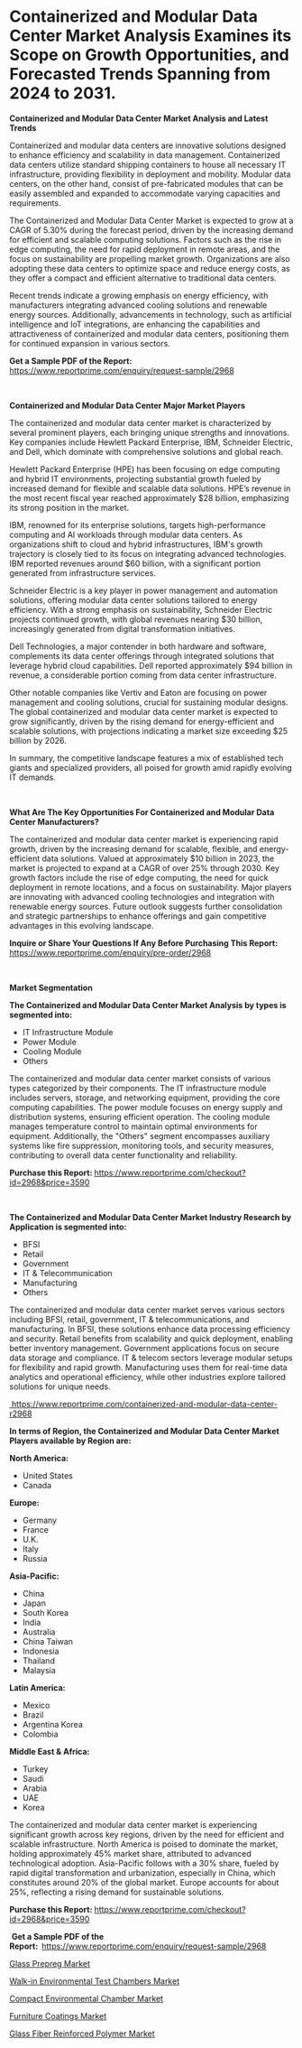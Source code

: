 <p><h1>Containerized and Modular Data Center Market Analysis Examines its Scope on Growth Opportunities, and Forecasted Trends Spanning from 2024 to 2031.</h1></p><p><strong>Containerized and Modular Data Center Market Analysis and Latest Trends</strong></p>
<p><p>Containerized and modular data centers are innovative solutions designed to enhance efficiency and scalability in data management. Containerized data centers utilize standard shipping containers to house all necessary IT infrastructure, providing flexibility in deployment and mobility. Modular data centers, on the other hand, consist of pre-fabricated modules that can be easily assembled and expanded to accommodate varying capacities and requirements.</p><p>The Containerized and Modular Data Center Market is expected to grow at a CAGR of 5.30% during the forecast period, driven by the increasing demand for efficient and scalable computing solutions. Factors such as the rise in edge computing, the need for rapid deployment in remote areas, and the focus on sustainability are propelling market growth. Organizations are also adopting these data centers to optimize space and reduce energy costs, as they offer a compact and efficient alternative to traditional data centers.</p><p>Recent trends indicate a growing emphasis on energy efficiency, with manufacturers integrating advanced cooling solutions and renewable energy sources. Additionally, advancements in technology, such as artificial intelligence and IoT integrations, are enhancing the capabilities and attractiveness of containerized and modular data centers, positioning them for continued expansion in various sectors.</p></p>
<p><strong>Get a Sample PDF of the Report:&nbsp;</strong> <a href="https://www.reportprime.com/enquiry/request-sample/2968">https://www.reportprime.com/enquiry/request-sample/2968</a></p>
<p>&nbsp;</p>
<p><strong>Containerized and Modular Data Center Major Market Players</strong></p>
<p><p>The containerized and modular data center market is characterized by several prominent players, each bringing unique strengths and innovations. Key companies include Hewlett Packard Enterprise, IBM, Schneider Electric, and Dell, which dominate with comprehensive solutions and global reach. </p><p>Hewlett Packard Enterprise (HPE) has been focusing on edge computing and hybrid IT environments, projecting substantial growth fueled by increased demand for flexible and scalable data solutions. HPE’s revenue in the most recent fiscal year reached approximately $28 billion, emphasizing its strong position in the market.</p><p>IBM, renowned for its enterprise solutions, targets high-performance computing and AI workloads through modular data centers. As organizations shift to cloud and hybrid infrastructures, IBM's growth trajectory is closely tied to its focus on integrating advanced technologies. IBM reported revenues around $60 billion, with a significant portion generated from infrastructure services.</p><p>Schneider Electric is a key player in power management and automation solutions, offering modular data center solutions tailored to energy efficiency. With a strong emphasis on sustainability, Schneider Electric projects continued growth, with global revenues nearing $30 billion, increasingly generated from digital transformation initiatives.</p><p>Dell Technologies, a major contender in both hardware and software, complements its data center offerings through integrated solutions that leverage hybrid cloud capabilities. Dell reported approximately $94 billion in revenue, a considerable portion coming from data center infrastructure.</p><p>Other notable companies like Vertiv and Eaton are focusing on power management and cooling solutions, crucial for sustaining modular designs. The global containerized and modular data center market is expected to grow significantly, driven by the rising demand for energy-efficient and scalable solutions, with projections indicating a market size exceeding $25 billion by 2026.</p><p>In summary, the competitive landscape features a mix of established tech giants and specialized providers, all poised for growth amid rapidly evolving IT demands.</p></p>
<p>&nbsp;</p>
<p><strong>What Are The Key Opportunities For Containerized and Modular Data Center Manufacturers?</strong></p>
<p><p>The containerized and modular data center market is experiencing rapid growth, driven by the increasing demand for scalable, flexible, and energy-efficient data solutions. Valued at approximately $10 billion in 2023, the market is projected to expand at a CAGR of over 25% through 2030. Key growth factors include the rise of edge computing, the need for quick deployment in remote locations, and a focus on sustainability. Major players are innovating with advanced cooling technologies and integration with renewable energy sources. Future outlook suggests further consolidation and strategic partnerships to enhance offerings and gain competitive advantages in this evolving landscape.</p></p>
<p><strong>Inquire or Share Your Questions If Any Before Purchasing This Report:</strong> <a href="https://www.reportprime.com/enquiry/pre-order/2968">https://www.reportprime.com/enquiry/pre-order/2968</a></p>
<p>&nbsp;</p>
<p><strong>Market Segmentation</strong></p>
<p><strong>The Containerized and Modular Data Center Market Analysis by types is segmented into:</strong></p>
<p><ul><li>IT Infrastructure Module</li><li>Power Module</li><li>Cooling Module</li><li>Others</li></ul></p>
<p><p>The containerized and modular data center market consists of various types categorized by their components. The IT infrastructure module includes servers, storage, and networking equipment, providing the core computing capabilities. The power module focuses on energy supply and distribution systems, ensuring efficient operation. The cooling module manages temperature control to maintain optimal environments for equipment. Additionally, the "Others" segment encompasses auxiliary systems like fire suppression, monitoring tools, and security measures, contributing to overall data center functionality and reliability.</p></p>
<p><strong>Purchase this Report:&nbsp;</strong><a href="https://www.reportprime.com/checkout?id=2968&price=3590">https://www.reportprime.com/checkout?id=2968&price=3590</a></p>
<p>&nbsp;</p>
<p><strong>The Containerized and Modular Data Center Market Industry Research by Application is segmented into:</strong></p>
<p><ul><li>BFSI</li><li>Retail</li><li>Government</li><li>IT & Telecommunication</li><li>Manufacturing</li><li>Others</li></ul></p>
<p><p>The containerized and modular data center market serves various sectors including BFSI, retail, government, IT & telecommunications, and manufacturing. In BFSI, these solutions enhance data processing efficiency and security. Retail benefits from scalability and quick deployment, enabling better inventory management. Government applications focus on secure data storage and compliance. IT & telecom sectors leverage modular setups for flexibility and rapid growth. Manufacturing uses them for real-time data analytics and operational efficiency, while other industries explore tailored solutions for unique needs.</p></p>
<p><a href="https://www.reportprime.com/containerized-and-modular-data-center-r2968">&nbsp;https://www.reportprime.com/containerized-and-modular-data-center-r2968</a></p>
<p><strong>In terms of Region, the Containerized and Modular Data Center Market Players available by Region are:</strong></p>
<p>
    <p> <strong> North America: </strong>
        <ul>
            <li>United States</li>
            <li>Canada</li>
        </ul>
        </p> 
    <p> <strong> Europe: </strong>
        <ul>
            <li>Germany</li>
            <li>France</li>
            <li>U.K.</li>
            <li>Italy</li>
            <li>Russia</li>
        </ul>
        </p> 
    <p> <strong> Asia-Pacific: </strong>
        <ul>
            <li>China</li>
            <li>Japan</li>
            <li>South Korea</li>
            <li>India</li>
            <li>Australia</li>
            <li>China Taiwan</li>
            <li>Indonesia</li>
            <li>Thailand</li>
            <li>Malaysia</li>
        </ul>
        </p> 
    <p> <strong> Latin America: </strong>
        <ul>
            <li>Mexico</li>
            <li>Brazil</li>
            <li>Argentina Korea</li>
            <li>Colombia</li>
        </ul>
        </p> 
    <p> <strong> Middle East & Africa: </strong>
        <ul>
            <li>Turkey</li>
            <li>Saudi</li>
            <li>Arabia</li>
            <li>UAE</li>
            <li>Korea</li>
        </ul>
    </p>
    </p>
<p><p>The containerized and modular data center market is experiencing significant growth across key regions, driven by the need for efficient and scalable infrastructure. North America is poised to dominate the market, holding approximately 45% market share, attributed to advanced technological adoption. Asia-Pacific follows with a 30% share, fueled by rapid digital transformation and urbanization, especially in China, which constitutes around 20% of the global market. Europe accounts for about 25%, reflecting a rising demand for sustainable solutions.</p></p>
<p><strong>Purchase this Report: </strong><a href="https://www.reportprime.com/checkout?id=2968&price=3590">https://www.reportprime.com/checkout?id=2968&price=3590</a></p>
<p>&nbsp;<strong>Get a Sample PDF of the Report:&nbsp;&nbsp;</strong><a href="https://www.reportprime.com/enquiry/request-sample/2968">https://www.reportprime.com/enquiry/request-sample/2968</a></p>
<p><strong></strong></p>
<p><p><a href="https://www.linkedin.com/pulse/glass-prepreg-market-size-segmentation-trends-growth-analysis-zg0jc?trackingId=WWnG8fYkQhyEjlGNijg7ZQ%3D%3D">Glass Prepreg Market</a></p><p><a href="https://issuu.com/reportprime-2/docs/walk-in-environmental-test-chambers_741c7199328396">Walk-in Environmental Test Chambers Market</a></p><p><a href="https://issuu.com/reportprime-2/docs/compact-environmental-chamber-marke_e66b7540ccd80c">Compact Environmental Chamber Market</a></p><p><a href="https://www.linkedin.com/pulse/furniture-coatings-market-size-type-acrylicsnitrocellulosepolyesterpolyurethane-qwsdc?trackingId=4KWV6%2BhESKahfPuOhxAUuA%3D%3D">Furniture Coatings Market</a></p><p><a href="https://www.linkedin.com/pulse/what-growth-drivers-glass-fiber-reinforced-polymer-market-comprehensive-rkmtc?trackingId=dONjXpQ8SPK6z8LqMByzzQ%3D%3D">Glass Fiber Reinforced Polymer Market</a></p></p>